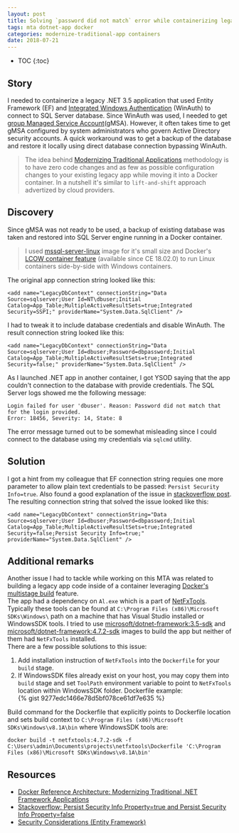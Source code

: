 ```yaml
---
layout: post
title: Solving `password did not match` error while containerizing legacy Entity Framework application
tags: mta dotnet-app docker
categories: modernize-traditional-app containers
date: 2018-07-21
---
```


* TOC
{:toc}

## Story  
I needed to containerize a legacy .NET 3.5 application that used Entity Framework (EF) and [Integrated Windows Authentication](integrated-winauth) (WinAuth) to connect to SQL Server database. Since WinAuth was used, I needed to get [group Managed Service Account](winauth-gmsa)(gMSA). However, it often takes time to get gMSA configured by system administrators who govern Active Directory security accounts. A quick workaround was to get a backup of the database and restore it locally using direct database connection bypassing WinAuth.  

> The idea behind [Modernizing Traditional Applications](docker-mta) methodology is to have zero code changes and as few as possible configuration changes to your existing legacy app while moving it into a Docker container. In a nutshell it's similar to `lift-and-shift` approach advertized by cloud providers.

## Discovery
Since gMSA was not ready to be used, a backup of existing database was taken and restored into SQL Server engine running in a Docker container.  

> I used [mssql-server-linux](mssql-server-linux) image for it's small size and Docker's [LCOW container feature](lcow) (available since CE 18.02.0) to run Linux containers side-by-side with Windows containers.

The original app connection string looked like this:
```
<add name="LegacyDbContext" connectionString="Data Source=sqlserver;User Id=NT\dbuser;Initial Catalog=App_Table;MultipleActiveResultSets=true;Integrated Security=SSPI;" providerName="System.Data.SqlClient" />
```
I had to tweak it to include database credentials and disable WinAuth. The result connection string looked like this:
```
<add name="LegacyDbContext" connectionString="Data Source=sqlserver;User Id=dbuser;Password=dbpassword;Initial Catalog=App_Table;MultipleActiveResultSets=true;Integrated Security=false;" providerName="System.Data.SqlClient" />
```
As I launched .NET app in another container, I got YSOD saying that the app couldn't connection to the database with provide credentials. The SQL Server logs showed me the following message:
```
Login failed for user 'dbuser'. Reason: Password did not match that for the login provided.
Error: 18456, Severity: 14, State: 8
```
The error message turned out to be somewhat misleading since I could connect to the database using my credentials via `sqlcmd` utility.

## Solution
I got a hint from my colleague that EF connection string requies one more parameter to allow plain text credentials to be passed: `Persist Security Info=true`. Also found a good explanation of the issue in [stackoverflow post](stackoverflow-ef).  
The resulting connection string that solved the issue looked like this:
```
<add name="LegacyDbContext" connectionString="Data Source=sqlserver;User Id=dbuser;Password=dbpassword;Initial Catalog=App_Table;MultipleActiveResultSets=true;Integrated Security=false;Persist Security Info=true;" providerName="System.Data.SqlClient" />
```

## Additional remarks
Another issue I had to tackle while working on this MTA was related to building a legacy app code inside of a container leveraging [Docker's multistage build](multistage-build) feature.  
The app had a dependency on `Al.exe` which is a part of [NetFxTools](https://docs.microsoft.com/en-us/dotnet/framework/tools/). Typically these tools can be found at `C:\Program Files (x86)\Microsoft SDKs\Windows\` path on a machine that has Visual Studio installed or WindowsSDK tools. I tried to use [microsoft/dotnet-framework:3.5-sdk](msft-dotnet-framework) and [microsoft/dotnet-framework:4.7.2-sdk](msft-dotnet-framework) images to build the app but neither of them had `NetFxTools` installed.  
There are a few possible solutions to this issue:
1. Add installation instruction of `NetFxTools` into the `Dockerfile` for your `build` stage.
2. If WindowsSDK files already exist on your host, you may copy them into `build` stage and set `ToolPath` environment variable to point to `NetFxTools` location within WindowsSDK folder. Dockerfile example:  
{% gist 9277edc1466e78d5bf078ce61df7e635 %}  

Build command for the Dockerfile that explicitly points to Dockerfile location and sets build context to `C:\Program Files (x86)\Microsoft SDKs\Windows\v8.1A\bin` where WindowsSDK tools are:  
```
docker build -t netfxtools:4.7.2-sdk -f C:\Users\admin\Documents\projects\netfxtools\Dockerfile 'C:\Program Files (x86)\Microsoft SDKs\Windows\v8.1A\bin'
```

## Resources
* [Docker Reference Architecture: Modernizing Traditional .NET Framework Applications](https://success.docker.com/article/modernizing-traditional-dot-net-applications)
* [Stackoverflow: Persist Security Info Property=true and Persist Security Info Property=false](stackoverflow-ef)
* [Security Considerations (Entity Framework)](https://docs.microsoft.com/en-us/dotnet/framework/data/adonet/ef/security-considerations)

[docker-mta]: https://goto.docker.com/MTAkit.html
[mssql-server-linux]: https://store.docker.com/images/mssql-server-linux
[integrated-winauth]: https://success.docker.com/article/modernizing-traditional-dot-net-applications/#integratedwindowsauthentication
[winauth-gmsa]: https://docs.microsoft.com/en-us/previous-versions/windows/it-pro/windows-server-2012-R2-and-2012/hh831782(v=ws.11)
[lcow]: https://docs.docker.com/docker-for-windows/edge-release-notes/#docker-community-edition-18020-ce-rc1-win50-2018-01-26
[stackoverflow-ef]: https://stackoverflow.com/questions/30419627/persist-security-info-property-true-and-persist-security-info-property-false
[multistage-build]: https://docs.docker.com/develop/develop-images/multistage-build/
[msft-dotnet-framework]: https://hub.docker.com/r/microsoft/dotnet-framework/
